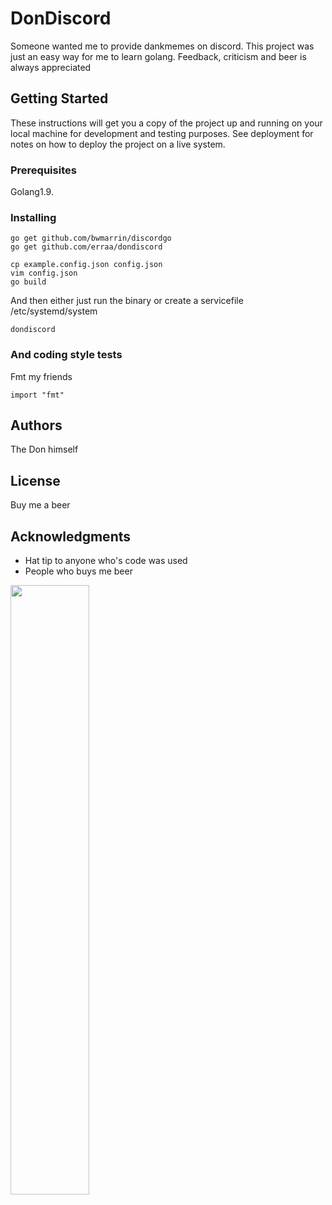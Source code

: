 # DonDiscord

Someone wanted me to provide dankmemes on discord.
This project was just an easy way for me to learn golang. Feedback, criticism and beer is always appreciated

## Getting Started

These instructions will get you a copy of the project up and running on your local machine for development and testing purposes. See deployment for notes on how to deploy the project on a live system.

### Prerequisites

Golang1.9.


### Installing

```
go get github.com/bwmarrin/discordgo
go get github.com/erraa/dondiscord

cp example.config.json config.json
vim config.json
go build
```

And then either just run the binary or create a servicefile /etc/systemd/system

```
dondiscord
```

### And coding style tests

Fmt my friends

```
import "fmt"
```

## Authors

The Don himself

## License

Buy me a beer

## Acknowledgments

* Hat tip to anyone who's code was used
* People who buys me beer

<img src="http://www.vipbacking.eu/midicovers/CR2169.jpg" width="50%" height="50%" >
